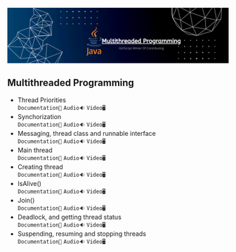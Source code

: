 ![](../Assets/multithreaded%20programming.png)
## Multithreaded Programming

- Thread Priorities<br>
  `Documentation📃`
  `Audio🔉`
  `Video🖥️`
- Synchorization<br>
  `Documentation📃`
  `Audio🔉`
  `Video🖥️`
- Messaging, thread class and runnable interface<br>
  `Documentation📃`
  `Audio🔉`
  `Video🖥️`
- Main thread<br>
  `Documentation📃`
  `Audio🔉`
  `Video🖥️`
- Creating thread<br>
  `Documentation📃`
  `Audio🔉`
  `Video🖥️`
- IsAlive()<br>
  `Documentation📃`
  `Audio🔉`
  `Video🖥️`
- Join()<br>
  `Documentation📃`
  `Audio🔉`
  `Video🖥️`
- Deadlock, and getting thread status<br>
  `Documentation📃`
  `Audio🔉`
  `Video🖥️`
- Suspending, resuming and stopping threads<br>
  `Documentation📃`
  `Audio🔉`
  `Video🖥️`
